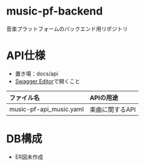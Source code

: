 # music-pf-backend
音楽プラットフォームのバックエンド用リポジトリ

# API仕様

* 置き場：docs/api
* [Swagger Editor](https://editor.swagger.io/)で開くこと

|ファイル名 |APIの用途 |
|:-- |:-- |
|music-pf-api_music.yaml |楽曲に関するAPI |

# DB構成

* ER図未作成

